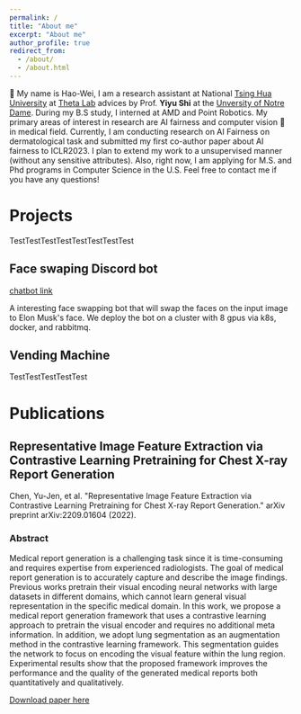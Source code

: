 ```yaml
---
permalink: /
title: "About me"
excerpt: "About me"
author_profile: true
redirect_from: 
  - /about/
  - /about.html
---
```


 👋 My name is Hao-Wei, I am a research assistant at National [Tsing Hua University](https://nthu-en.site.nthu.edu.tw/) at [Theta Lab](http://theta.cs.nthu.edu.tw/) advices by Prof. **Yiyu Shi** at the [Unversity of Notre Dame](https://www.nd.edu/).  During my B.S study, I interned at AMD and Point Robotics. My primary areas of interest in research are AI fairness and computer vision 👀 in medical field. Currently, I am conducting research on AI Fairness on dermatological task and submitted my first co-author paper about AI fairness to ICLR2023. I plan to extend my work to a unsupervised manner (without any sensitive attributes). Also, right now, I am applying for M.S. and Phd programs in Computer Science in the U.S. Feel free to contact me if you have any questions!
 
 
Projects
======
TestTestTestTestTestTestTestTest

Face swaping Discord bot
------

[chatbot link](https://jnnnnyao.github.io/ElonMA/)


A interesting face swapping bot that will swap the faces on the input image to Elon Musk's face.
We deploy the bot on a cluster with 8 gpus via k8s, docker, and rabbitmq.

Vending Machine
------
TestTestTestTestTest

Publications
======

Representative Image Feature Extraction via Contrastive Learning Pretraining for Chest X-ray Report Generation
------
Chen, Yu-Jen, et al. "Representative Image Feature Extraction via Contrastive Learning Pretraining for Chest X-ray Report Generation." arXiv preprint arXiv:2209.01604 (2022).

### Abstract
Medical report generation is a challenging task since it is time-consuming and requires expertise from experienced radiologists. The goal of medical report generation is to accurately capture and describe the image findings. Previous works pretrain their visual encoding neural networks with large datasets in different domains, which cannot learn general visual representation in the specific medical domain. In this work, we propose a medical report generation framework that uses a contrastive learning approach to pretrain the visual encoder and requires no additional meta information. In addition, we adopt lung segmentation as an augmentation method in the contrastive learning framework. This segmentation guides the network to focus on encoding the visual feature within the lung region. Experimental results show that the proposed framework improves the performance and the quality of the generated medical reports both quantitatively and qualitatively.

[Download paper here](https://arxiv.org/pdf/2209.01604.pdf)
